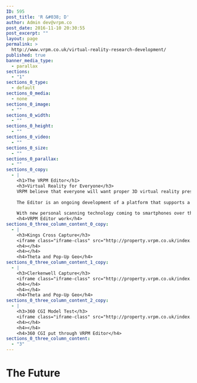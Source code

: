 ```yaml
---
ID: 595
post_title: 'R &#038; D'
author: Admin dev@vrpm.co
post_date: 2016-11-10 20:30:55
post_excerpt: ""
layout: page
permalink: >
  http://www.vrpm.co.uk/virtual-reality-research-development/
published: true
banner_media_type:
  - parallax
sections:
  - "1"
sections_0_type:
  - default
sections_0_media:
  - none
sections_0_image:
  - ""
sections_0_width:
  - ""
sections_0_height:
  - ""
sections_0_video:
  - ""
sections_0_size:
  - ""
sections_0_parallax:
  - ""
sections_0_copy:
  - |
    <h1>The VRPM Editor</h1>
    <h3>Virtual Reality for Everyone</h3>
    VRPM believe that everyone will want proper 3D virtual reality presentations within the next five years.   The existing enterprise hardware and cloud based platforms are ideal for professionals in the current space and we expect the quality to continue to improve.  Not everyone can afford expensive hardware and processing fees though.
    
    The Editor is an ongoing development of a platform that supports a number of different cameras to produce VR presentations.   Using a combination of scanning and photogrammetry techniques we are able to quickly produce 3D models from 360 spherical images.
    
    With new personal scanning technology coming to smartphones over the next few years and a surge in popularity of social VR will bring a wealth of opportunities.
    <h4>VRPM Editor work</h4>
sections_0_three_column_content_0_copy:
  - |
    <h3>Kings Cross Capture</h3>
    <iframe class="iframe-class" src="http://property.vrpm.co.uk/index.html?room=wicklow/wicklow_000003" width="100%" height="200px" frameborder="0" scrolling="no" allowfullscreen="allowfullscreen"></iframe>
    <h4></h4>
    <h4></h4>
    <h4>Theta and Pop-Up Geo</h4>
sections_0_three_column_content_1_copy:
  - |
    <h3>Clerkenwell Capture</h3>
    <iframe class="iframe-class" src="http://property.vrpm.co.uk/index.html?room=stjohns_000001/stjohns_000001" width="100%" height="200px" frameborder="0" scrolling="no" allowfullscreen="allowfullscreen"></iframe>
    <h4></h4>
    <h4></h4>
    <h4>Theta and Pop-Up Geo</h4>
sections_0_three_column_content_2_copy:
  - |
    <h3>360 CGI Model Test</h3>
    <iframe class="iframe-class" src="http://property.vrpm.co.uk/index.html?room=wolf_000001/wolf_000001" width="100%" height="200px" frameborder="0" scrolling="no" allowfullscreen="allowfullscreen"></iframe>
    <h4></h4>
    <h4></h4>
    <h4>360 CGI put through VRPM Editor</h4>
sections_0_three_column_content:
  - "3"
---
```

<h1>The Future</h1>